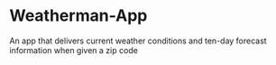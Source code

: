 # Weatherman-App
An app that delivers current weather conditions and ten-day forecast information when given a zip code
